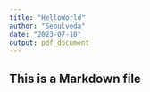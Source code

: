 ```yaml
---
title: "HelloWorld"
author: "Sepulveda"
date: "2023-07-10"
output: pdf_document
---
```


## This is a Markdown file


